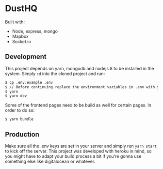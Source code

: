 DustHQ
=======================

Built with:
  * Node, express, mongo
  * Mapbox
  * Socket.io

## Development

This project depends on yarn, mongodb and nodejs 8 to be installed in the system. Simply `cd` into the cloned project and run:

```bash
$ cp .env.example .env
$ // Before continuing replace the environment variables in .env with your keys
$ yarn
$ yarn dev
```

Some of the frontend pages need to be build as well for certain pages. In order to do so:

```bash
$ yarn bundle
```

## Production

Make sure all the .env keys are set in your server and simply run `yarn start` to kick off the server. This project was developed with heroku in mind, so you might have to adapt your build process a bit if you're gonna use something else like digitalocean or whatever.
